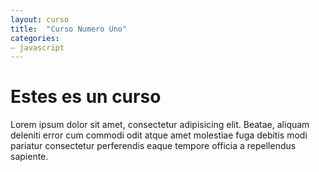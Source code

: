 ```yaml
---
layout: curso
title:  "Curso Numero Uno"
categories:
– javascript
---
```


# Estes es un curso

Lorem ipsum dolor sit amet, consectetur adipisicing elit. Beatae, aliquam deleniti error cum commodi odit atque amet molestiae fuga debitis modi pariatur consectetur perferendis eaque tempore officia a repellendus sapiente.

